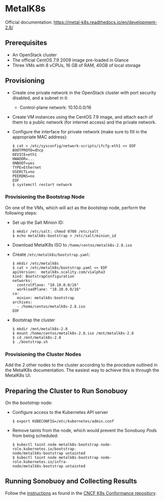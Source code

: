 # MetalK8s
Official documentation: https://metal-k8s.readthedocs.io/en/development-2.8/

## Prerequisites
- An OpenStack cluster
- The official CentOS 7.9 2009 image pre-loaded in Glance
- Three VMs with 8 vCPUs, 16 GB of RAM, 40GB of local storage

## Provisioning
- Create one private network in the OpenStack cluster with port security
  disabled, and a subnet in it:

  * Control-plane network: 10.10.0.0/16

- Create VM instances using the CentOS 7.9 image, and attach each of them to a
  public network (for internet access) and the private network.

- Configure the interface for private network (make sure to fill in the
  appropriate MAC address):

  ```
  $ cat > /etc/sysconfig/network-scripts/ifcfg-eth1 << EOF
  BOOTPROTO=dhcp
  DEVICE=eth1
  HWADDR=...
  ONBOOT=yes
  TYPE=Ethernet
  USERCTL=no
  PEERDNS=no
  EOF
  $ systemctl restart network
  ```

### Provisioning the Bootstrap Node
On one of the VMs, which will act as the *bootstrap* node, perform the following
steps:

- Set up the Salt Minion ID:

  ```
  $ mkdir /etc/salt; chmod 0700 /etc/salt
  $ echo metalk8s-bootstrap > /etc/salt/minion_id
  ```

- Download MetalK8s ISO to `/home/centos/metalk8s-2.8.iso`

- Create `/etc/metalk8s/bootstrap.yaml`:

  ```
  $ mkdir /etc/metalk8s
  $ cat > /etc/metalk8s/bootstrap.yaml << EOF
  apiVersion:  metalk8s.scality.com/v1alpha3
  kind: BootstrapConfiguration
  networks:
    controlPlane: "10.10.0.0/16"
    workloadPlane: "10.10.0.0/16"
  ca:
    minion: metalk8s-bootstrap
  archives:
    - /home/centos/metalk8s-2.8.iso
  EOF
  ```

- Bootstrap the cluster

  ```
  $ mkdir /mnt/metalk8s-2.8
  $ mount /home/centos/metalk8s-2.8.iso /mnt/metalk8s-2.8
  $ cd /mnt/metalk8s-2.8
  $ ./bootstrap.sh
  ```

### Provisioning the Cluster Nodes
Add the 2 other nodes to the cluster according to the procedure outlined in the
MetalK8s documentation. The easiest way to achieve this is through the MetalK8s
UI.

## Preparing the Cluster to Run Sonobuoy
On the *bootstrap* node:

- Configure access to the Kubernetes API server

  ```
  $ export KUBECONFIG=/etc/kubernetes/admin.conf
  ```

- Remove taints from the node, which would prevent the Sonobuoy *Pod*s from
  being scheduled:

  ```
  $ kubectl taint node metalk8s-bootstrap node-role.kubernetes.io/bootstrap-
  node/metalk8s-bootstrap untainted
  $ kubectl taint node metalk8s-bootstrap node-role.kubernetes.io/infra-
  node/metalk8s-bootstrap untainted
  ```

## Running Sonobuoy and Collecting Results
Follow the
[instructions](https://github.com/cncf/k8s-conformance/blob/78a0dd37e42cb493e798e2d7d5afc5b5799bdb9d/instructions.md)
as found in the [CNCF K8s Conformance repository](https://github.com/cncf/k8s-conformance).
